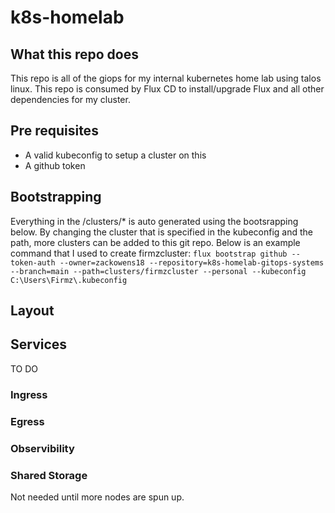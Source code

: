 # k8s-homelab

## What this repo does

This repo is all of the giops for my internal kubernetes home lab using talos linux. This repo is consumed by Flux CD to install/upgrade Flux and all other dependencies for my cluster.

## Pre requisites

- A valid kubeconfig to setup a cluster on this
- A github token

## Bootstrapping

Everything in the /clusters/* is auto generated using the bootsrapping below. By changing the cluster that is specified in the kubeconfig and the path, more clusters can be added to this git repo. Below is an example command that I used to create firmzcluster:
```flux bootstrap github --token-auth --owner=zackowens18 --repository=k8s-homelab-gitops-systems --branch=main --path=clusters/firmzcluster --personal --kubeconfig C:\Users\Firmz\.kubeconfig```

## Layout

## Services

TO DO

### Ingress

### Egress

### Observibility

### Shared Storage

Not needed until more nodes are spun up.